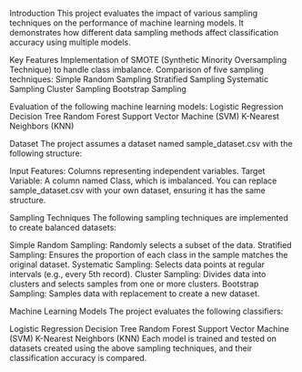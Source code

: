 Introduction
This project evaluates the impact of various sampling techniques on the performance of machine learning models. It demonstrates how different data sampling methods affect classification accuracy using multiple models.

Key Features
Implementation of SMOTE (Synthetic Minority Oversampling Technique) to handle class imbalance.
Comparison of five sampling techniques:
Simple Random Sampling
Stratified Sampling
Systematic Sampling
Cluster Sampling
Bootstrap Sampling

Evaluation of the following machine learning models:
Logistic Regression
Decision Tree
Random Forest
Support Vector Machine (SVM)
K-Nearest Neighbors (KNN)


Dataset
The project assumes a dataset named sample_dataset.csv with the following structure:

Input Features: Columns representing independent variables.
Target Variable: A column named Class, which is imbalanced.
You can replace sample_dataset.csv with your own dataset, ensuring it has the same structure.


Sampling Techniques
The following sampling techniques are implemented to create balanced datasets:

Simple Random Sampling: Randomly selects a subset of the data.
Stratified Sampling: Ensures the proportion of each class in the sample matches the original dataset.
Systematic Sampling: Selects data points at regular intervals (e.g., every 5th record).
Cluster Sampling: Divides data into clusters and selects samples from one or more clusters.
Bootstrap Sampling: Samples data with replacement to create a new dataset.

Machine Learning Models
The project evaluates the following classifiers:

Logistic Regression
Decision Tree
Random Forest
Support Vector Machine (SVM)
K-Nearest Neighbors (KNN)
Each model is trained and tested on datasets created using the above sampling techniques, and their classification accuracy is compared.
